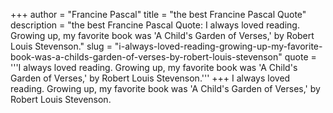 +++
author = "Francine Pascal"
title = "the best Francine Pascal Quote"
description = "the best Francine Pascal Quote: I always loved reading. Growing up, my favorite book was 'A Child's Garden of Verses,' by Robert Louis Stevenson."
slug = "i-always-loved-reading-growing-up-my-favorite-book-was-a-childs-garden-of-verses-by-robert-louis-stevenson"
quote = '''I always loved reading. Growing up, my favorite book was 'A Child's Garden of Verses,' by Robert Louis Stevenson.'''
+++
I always loved reading. Growing up, my favorite book was 'A Child's Garden of Verses,' by Robert Louis Stevenson.

